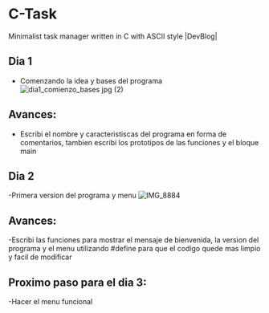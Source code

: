 # C-Task
Minimalist task manager written in C with ASCII style
|DevBlog|

## Dia 1 
- Comenzando la idea y bases del programa
![dia1_comienzo_bases jpg (2)](https://github.com/user-attachments/assets/3481807b-5a22-4224-bb3f-15ea459df7f8)


## Avances:
- Escribi el nombre y caracteristiscas del programa en forma de comentarios, tambien escribi los prototipos de las funciones y el bloque main


## Dia 2
-Primera version del programa y menu
![IMG_8884](https://github.com/user-attachments/assets/ed8f9969-6f3e-402d-9e19-ac76c3c2c5aa)

## Avances:
-Escribi las funciones para mostrar el mensaje de bienvenida, la version del programa y el menu utilizando #define para que el codigo quede mas limpio y facil de modificar

## Proximo paso para el dia 3:
-Hacer el menu funcional 

